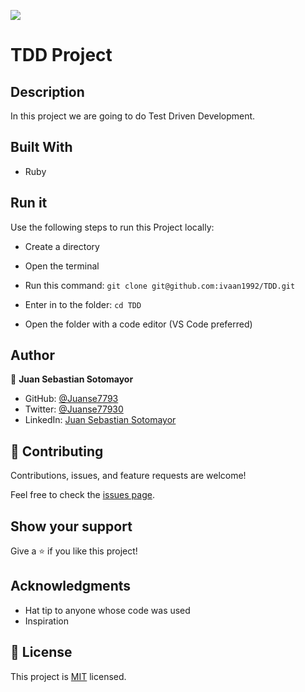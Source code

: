 ![](https://img.shields.io/badge/Microverse-blueviolet)

# TDD Project

## Description

In this project we are going to do Test Driven Development.

## Built With

- Ruby


## Run it

Use the following steps to run this Project locally:

- Create a directory

- Open the terminal

- Run this command:
`git clone git@github.com:ivaan1992/TDD.git`

- Enter in to the folder:
`cd TDD`

- Open the folder with a code editor (VS Code preferred)


## Author

👤 **Juan Sebastian Sotomayor**

- GitHub: [@Juanse7793](https://github.com/Juanse7793)
- Twitter: [@Juanse77930](https://twitter.com/Juanse77930)
- LinkedIn: [Juan Sebastian Sotomayor](https://linkedin.com/in/juansebastiansotomayor)


## 🤝 Contributing

Contributions, issues, and feature requests are welcome!

Feel free to check the [issues page](../../issues/).

## Show your support

Give a ⭐️ if you like this project!

## Acknowledgments

- Hat tip to anyone whose code was used
- Inspiration


## 📝 License

This project is [MIT](./LICENSE) licensed.